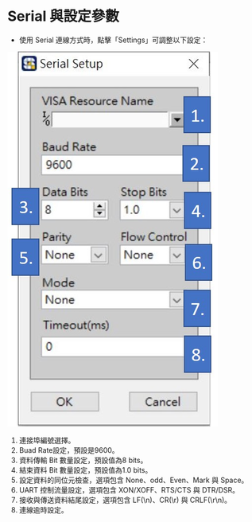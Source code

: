 # Serial 與設定參數

* 使用 Serial 連線方式時，點擊「Settings」可調整以下設定：

![SmaCOM Serial Setup&#x4ECB;&#x9762;](../../../.gitbook/assets/serial-setup.JPG)

1. 連接埠編號選擇。
2. Buad Rate設定，預設是9600。
3. 資料傳輸 Bit 數量設定，預設值為8 bits。 
4. 結束資料 Bit 數量設定，預設值為1.0 bits。
5. 設定資料的同位元檢查，選項包含 None、odd、Even、Mark 與 Space。
6. UART 控制流量設定，選項包含 XON/XOFF、RTS/CTS 與 DTR/DSR。
7. 接收與傳送資料結尾設定，選項包含 LF\(\n\)、CR\(\r\) 與 CRLF\(\r\n\)。
8. 連線逾時設定。

